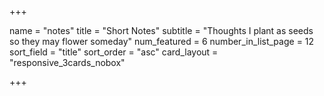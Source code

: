 +++

name = "notes"
title = "Short Notes"
subtitle = "Thoughts I plant as seeds so they may flower someday"
num_featured = 6
number_in_list_page = 12
sort_field = "title"
sort_order = "asc"
card_layout = "responsive_3cards_nobox"


+++